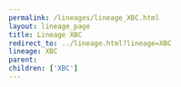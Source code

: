 ```yaml
---
permalink: /lineages/lineage_XBC.html
layout: lineage_page
title: Lineage XBC
redirect_to: ../lineage.html?lineage=XBC
lineage: XBC
parent: 
children: ['XBC']
---
```

